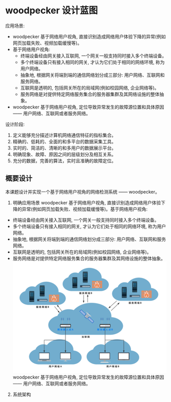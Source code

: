 # woodpecker 设计蓝图

应用场景:
+ woodpecker 基于网络用户视角, 直接识别造成网络用户体验下降的异常(例如网页加载失败、视频加载缓慢等)。
+ 基于网络用户视角:
    - 终端设备经由网关接入互联网, 一个网关一般支持同时接入多个终端设备。
    - 多个终端设备只有接入相同的网关, 才认为它们处于相同的网络环境, 称为用户网络。
    - 抽象地, 根据网关将端到端的通信网络划分成三部分: 用户网络、互联网和服务网络。
    - 互联网是透明的, 包括网关所在的局域网(例如校园网络, 企业网络等)。
    - 服务网络是对提供特定网络服务集合的服务器集群及其网络设施的整体抽象。
+ woodpecker 基于网络用户视角, 定位导致异常发生的故障源位置和具体原因 —— 用户网络、互联网或者服务网络。

设计阶段:
1. 定义能够充分描述计算机网络通信特征的指标集合。
2. 精确的、低耗的、全面的和多平台的数据采集工具。
3. 实时的、简洁的、清晰的和多用户的数据展示平台。
4. 明确现象、故障、原因之间的层级划分及相互关系。
5. 充分的数据，完善的算法，实时且准确的故障定位。

## 概要设计
本课题设计并实现一个基于网络用户视角的网络检测系统 —— woodpecker。

1. 明确应用场景
woodpecker 基于网络用户视角, 直接识别造成网络用户体验下降的异常(例如网页加载失败、视频加载缓慢等)。基于网络用户视角:
- 终端设备经由网关接入互联网, 一个网关一般支持同时接入多个终端设备。
- 多个终端设备只有接入相同的网关, 才认为它们处于相同的网络环境, 称为用户网络。
- 抽象地, 根据网关将端到端的通信网络划分成三部分: 用户网络、互联网和服务网络。
- 互联网是透明的, 包括网关所在的局域网(例如校园网络, 企业网络等)。
- 服务网络是对提供特定网络服务集合的服务器集群及其网络设施的整体抽象。
![基于网络用户视角的抽象通信网络](resource/pictures/abstract_communication_network_based_on_user_insight.png)
woodpecker 基于网络用户视角, 定位导致异常发生的故障源位置和具体原因 —— 用户网络、互联网或者服务网络。

2. 系统架构
